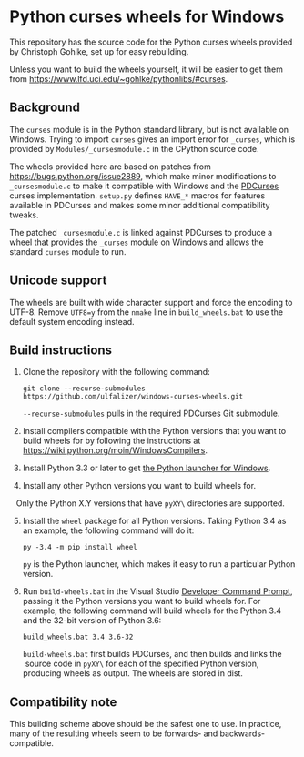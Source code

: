 Python curses wheels for Windows
================================

This repository has the source code for the Python curses wheels provided by
Christoph Gohlke, set up for easy rebuilding.

Unless you want to build the wheels yourself, it will be easier to get them
from https://www.lfd.uci.edu/~gohlke/pythonlibs/#curses.

Background
----------

The `curses` module is in the Python standard library, but is not available on
Windows. Trying to import `curses` gives an import error for `_curses`, which
is provided by `Modules/_cursesmodule.c` in the CPython source code.

The wheels provided here are based on patches from
https://bugs.python.org/issue2889, which make minor modifications to
`_cursesmodule.c` to make it compatible with Windows and the
[PDCurses](https://pdcurses.sourceforge.io) curses implementation.  `setup.py`
defines `HAVE_*` macros for features available in PDCurses and makes some minor
additional compatibility tweaks.

The patched `_cursesmodule.c` is linked against PDCurses to produce a wheel
that provides the `_curses` module on Windows and allows the standard `curses`
module to run.

Unicode support
---------------

The wheels are built with wide character support and force the encoding to
UTF-8. Remove `UTF8=y` from the `nmake` line in `build_wheels.bat` to use the
default system encoding instead.

Build instructions
------------------

 1. Clone the repository with the following command:

        git clone --recurse-submodules https://github.com/ulfalizer/windows-curses-wheels.git

    `--recurse-submodules` pulls in the required PDCurses Git submodule.

 2. Install compilers compatible with the Python versions that you want to
    build wheels for by following the instructions at
    https://wiki.python.org/moin/WindowsCompilers.

 3. Install Python 3.3 or later to get
    [the Python launcher for Windows](https://docs.python.org/3/using/windows.html#launcher).

 4. Install any other Python versions you want to build wheels for.

    Only the Python X.Y versions that have `pyXY\` directories are supported.

 5. Install the `wheel` package for all Python versions. Taking Python 3.4
    as an example, the following command will do it:

        py -3.4 -m pip install wheel

    `py` is the Python launcher, which makes it easy to run a particular Python
    version.

 6. Run `build-wheels.bat` in the Visual Studio
    [Developer Command Prompt](https://docs.microsoft.com/en-us/dotnet/framework/tools/developer-command-prompt-for-vs),
    passing it the Python versions you want to build wheels for. For example,
    the following command will build wheels for the Python 3.4 and the 32-bit
    version of Python 3.6:

        build_wheels.bat 3.4 3.6-32

    `build-wheels.bat` first builds PDCurses, and then builds and links the
    source code in `pyXY\` for each of the specified Python version, producing
    wheels as output. The wheels are stored in dist\.

Compatibility note
------------------

This building scheme above should be the safest one to use. In practice, many
of the resulting wheels seem to be forwards- and backwards-compatible.
